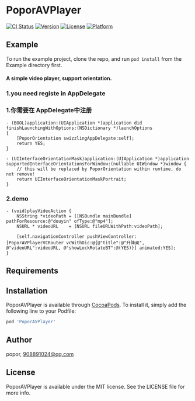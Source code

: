 # PoporAVPlayer

[![CI Status](https://img.shields.io/travis/popor/PoporAVPlayer.svg?style=flat)](https://travis-ci.org/popor/PoporAVPlayer)
[![Version](https://img.shields.io/cocoapods/v/PoporAVPlayer.svg?style=flat)](https://cocoapods.org/pods/PoporAVPlayer)
[![License](https://img.shields.io/cocoapods/l/PoporAVPlayer.svg?style=flat)](https://cocoapods.org/pods/PoporAVPlayer)
[![Platform](https://img.shields.io/cocoapods/p/PoporAVPlayer.svg?style=flat)](https://cocoapods.org/pods/PoporAVPlayer)

## Example

To run the example project, clone the repo, and run `pod install` from the Example directory first.

#### A simple video player, support orientation.

### 1.you need registe in AppDelegate
### 1.你需要在 AppDelegate中注册
```
- (BOOL)application:(UIApplication *)application did finishLaunchingWithOptions:(NSDictionary *)launchOptions
{
	[PoporOrientation swizzlingAppDelegate:self];
	return YES;
}

- (UIInterfaceOrientationMask)application:(UIApplication *)application supportedInterfaceOrientationsForWindow:(nullable UIWindow *)window {
	// this will be replaced by PoporOrientation within runtime, do not remove!
	return UIInterfaceOrientationMaskPortrait;
}

```
### 2.demo
```
- (void)playVideoAction {
	NSString *videoPath = [[NSBundle mainBundle] pathForResource:@"douyin" ofType:@"mp4"];
	NSURL * videoURL    = [NSURL fileURLWithPath:videoPath];

	[self.navigationController pushViewController:[PoporAVPlayerVCRouter vcWithDic:@{@"title":@"升降桌", @"videoURL":videoURL, @"showLockRotateBT":@(YES)}] animated:YES];
}
```

## Requirements

## Installation

PoporAVPlayer is available through [CocoaPods](https://cocoapods.org). To install
it, simply add the following line to your Podfile:

```ruby
pod 'PoporAVPlayer'
```

## Author

popor, 908891024@qq.com

## License

PoporAVPlayer is available under the MIT license. See the LICENSE file for more info.
